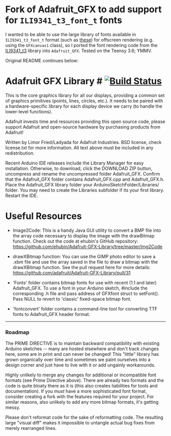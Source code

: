 # Fork of Adafruit_GFX to add support for `ILI9341_t3_font_t` fonts

I wanted to be able to use the large library of fonts available in `ILI9341_t3_font_t` format (such as [these](https://github.com/FrankBoesing/fonts)) for offscreen rendering (e.g. using the `GFXcanvas1` class), so I ported the font rendering code from the [ILI9341_t3](https://github.com/PaulStoffregen/ILI9341_t3) library into `Adafruit_GFX`. Tested on the Teensy 3.6; YMMV.

Original README continues below:

# Adafruit GFX Library # [![Build Status](https://travis-ci.org/adafruit/Adafruit-GFX-Library.svg?branch=master)](https://travis-ci.org/adafruit/Adafruit-GFX-Library)

This is the core graphics library for all our displays, providing a common set of graphics primitives (points, lines, circles, etc.). It needs to be paired with a hardware-specific library for each display device we carry (to handle the lower-level functions).

Adafruit invests time and resources providing this open source code, please support Adafruit and open-source hardware by purchasing products from Adafruit!

Written by Limor Fried/Ladyada for Adafruit Industries.
BSD license, check license.txt for more information.
All text above must be included in any redistribution.

Recent Arduino IDE releases include the Library Manager for easy installation. Otherwise, to download, click the DOWNLOAD ZIP button, uncompress and rename the uncompressed folder Adafruit_GFX. Confirm that the Adafruit_GFX folder contains Adafruit_GFX.cpp and Adafruit_GFX.h. Place the Adafruit_GFX library folder your ArduinoSketchFolder/Libraries/ folder. You may need to create the Libraries subfolder if its your first library. Restart the IDE.

# Useful Resources

- Image2Code: This is a handy Java GUI utility to convert a BMP file into the array code necessary to display the image with the drawBitmap function. Check out the code at ehubin's GitHub repository: https://github.com/ehubin/Adafruit-GFX-Library/tree/master/Img2Code

- drawXBitmap function: You can use the GIMP photo editor to save a .xbm file and use the array saved in the file to draw a bitmap with the drawXBitmap function. See the pull request here for more details: https://github.com/adafruit/Adafruit-GFX-Library/pull/31

- 'Fonts' folder contains bitmap fonts for use with recent (1.1 and later) Adafruit_GFX. To use a font in your Arduino sketch, \#include the corresponding .h file and pass address of GFXfont struct to setFont(). Pass NULL to revert to 'classic' fixed-space bitmap font.

- 'fontconvert' folder contains a command-line tool for converting TTF fonts to Adafruit_GFX header format.

---

### Roadmap

The PRIME DIRECTIVE is to maintain backward compatibility with existing Arduino sketches -- many are hosted elsewhere and don't track changes here, some are in print and can never be changed! This "little" library has grown organically over time and sometimes we paint ourselves into a design corner and just have to live with it or add ungainly workarounds.

Highly unlikely to merge any changes for additional or incompatible font formats (see Prime Directive above). There are already two formats and the code is quite bloaty there as it is (this also creates liabilities for tools and documentation). If you *must* have a more sophisticated font format, consider creating a fork with the features required for your project. For similar reasons, also unlikely to add any more bitmap formats, it's getting messy.

Please don't reformat code for the sake of reformatting code. The resulting large "visual diff" makes it impossible to untangle actual bug fixes from merely rearranged lines.
